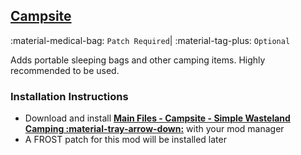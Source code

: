 ## [Campsite](https://www.nexusmods.com/fallout4/mods/11734)
:material-medical-bag: `Patch Required`|
:material-tag-plus: `Optional`

Adds portable sleeping bags and other camping items. Highly recommended to be used.

### Installation Instructions
* Download and install **[Main Files - Campsite - Simple Wasteland Camping :material-tray-arrow-down:](https://www.nexusmods.com/fallout4/mods/11734?tab=files)** with your mod manager
* A FROST patch for this mod will be installed later
